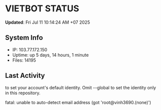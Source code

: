 # VIETBOT STATUS
**Updated**: Fri Jul 11 10:14:24 AM +07 2025

## System Info
- IP: 103.77.172.150
- Uptime: up 5 days, 14 hours, 1 minute
- Files: 14195

## Last Activity

to set your account's default identity.
Omit --global to set the identity only in this repository.

fatal: unable to auto-detect email address (got 'root@vinh3690.(none)')
